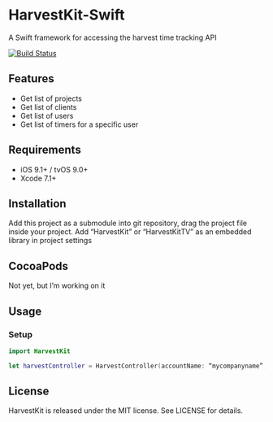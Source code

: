 # HarvestKit-Swift
A Swift framework for accessing the harvest time tracking API

[![Build Status](https://travis-ci.org/MattCheetham/HarvestKit-Swift.svg?branch=master)](https://travis-ci.org/MattCheetham/HarvestKit-Swift)

## Features
- Get list of projects
- Get list of clients
- Get list of users
- Get list of timers for a specific user

## Requirements

- iOS 9.1+ / tvOS 9.0+
- Xcode 7.1+

## Installation

Add this project as a submodule into git repository, drag the project file inside your project. Add “HarvestKit” or “HarvestKitTV” as an embedded library in project settings

## CocoaPods

Not yet, but I’m working on it

## Usage

### Setup

```swift
import HarvestKit

let harvestController = HarvestController(accountName: “mycompanyname”, username: “example@mycompany.com”, password: “1234”)
```

## License

HarvestKit is released under the MIT license. See LICENSE for details.
